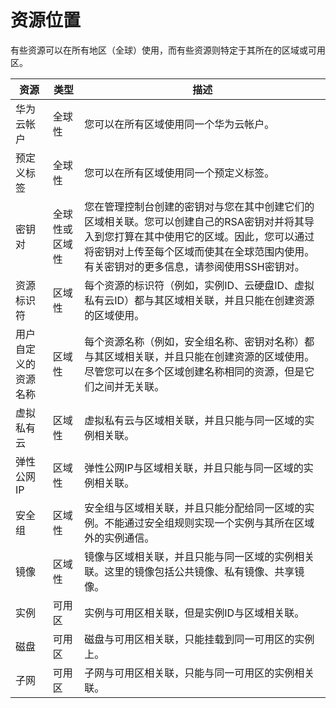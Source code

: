 # 资源位置<a name="bms_umn_0064"></a>

有些资源可以在所有地区（全球）使用，而有些资源则特定于其所在的区域或可用区。

|资源|类型|描述|
|--|--|--|
|华为云帐户|全球性|您可以在所有区域使用同一个华为云帐户。|
|预定义标签|全球性|您可以在所有区域使用同一个预定义标签。|
|密钥对|全球性或区域性|您在管理控制台创建的密钥对与您在其中创建它们的区域相关联。您可以创建自己的RSA密钥对并将其导入到您打算在其中使用它的区域。因此，您可以通过将密钥对上传至每个区域而使其在全球范围内使用。有关密钥对的更多信息，请参阅使用SSH密钥对。|
|资源标识符|区域性|每个资源的标识符（例如，实例ID、云硬盘ID、虚拟私有云ID）都与其区域相关联，并且只能在创建资源的区域使用。|
|用户自定义的资源名称|区域性|每个资源名称（例如，安全组名称、密钥对名称）都与其区域相关联，并且只能在创建资源的区域使用。尽管您可以在多个区域创建名称相同的资源，但是它们之间并无关联。|
|虚拟私有云|区域性|虚拟私有云与区域相关联，并且只能与同一区域的实例相关联。|
|弹性公网IP|区域性|弹性公网IP与区域相关联，并且只能与同一区域的实例相关联。|
|安全组|区域性|安全组与区域相关联，并且只能分配给同一区域的实例。不能通过安全组规则实现一个实例与其所在区域外的实例通信。|
|镜像|区域性|镜像与区域相关联，并且只能与同一区域的实例相关联。这里的镜像包括公共镜像、私有镜像、共享镜像。|
|实例|可用区|实例与可用区相关联，但是实例ID与区域相关联。|
|磁盘|可用区|磁盘与可用区相关联，只能挂载到同一可用区的实例上。|
|子网|可用区|子网与可用区相关联，只能与同一可用区的实例相关联。|


